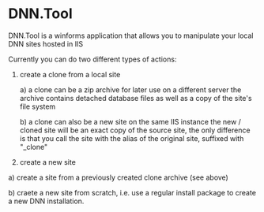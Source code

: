 # DNN.Tool
DNN.Tool is a winforms application that allows you to manipulate your local DNN sites hosted in IIS

Currently you can do two different types of actions:

1. create a clone from a local site

   a) a clone can be a zip archive for later use on a different server
      the archive contains detached database files as well as a copy of the site's file system
      
   b) a clone can also be a new site on the same IIS instance
      the new / cloned site will be an exact copy of the source site, the only difference is that you call the site with the alias of the original site, suffixed with "_clone"

2. create a new site

  a) create a site from a previously created clone archive (see above)
  
  b) craete a new site from scratch, i.e. use a regular install package to create a new DNN installation. 
